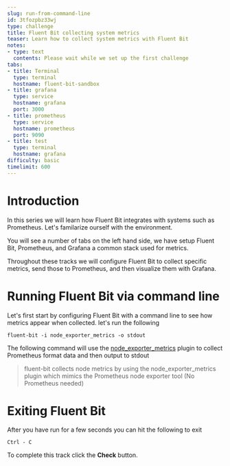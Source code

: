 ```yaml
---
slug: run-from-command-line
id: 3tfozpbz33wj
type: challenge
title: Fluent Bit collecting system metrics
teaser: Learn how to collect system metrics with Fluent Bit
notes:
- type: text
  contents: Please wait while we set up the first challenge
tabs:
- title: Terminal
  type: terminal
  hostname: fluent-bit-sandbox
- title: grafana
  type: service
  hostname: grafana
  port: 3000
- title: prometheus
  type: service
  hostname: prometheus
  port: 9090
- title: test
  type: terminal
  hostname: grafana
difficulty: basic
timelimit: 600
---
```

Introduction
==============

In this series we will learn how Fluent Bit integrates with systems such as Prometheus. Let's familarize ourself with the environment.

You will see a number of tabs on the left hand side, we have setup Fluent Bit, Prometheus, and Grafana a common stack used for metrics.

Throughout these tracks we will configure Fluent Bit to collect specific metrics, send those to Prometheus, and then visualize them with Grafana.


Running Fluent Bit via command line
==============
Let's first start by configuring Fluent Bit with a command line to see how metrics appear when collected. let's run the following

```
fluent-bit -i node_exporter_metrics -o stdout
```

The following command will use the [node_exporter_metrics](https://docs.fluentbit.io/manual/pipeline/inputs/node-exporter-metrics) plugin to collect Prometheus format data and then output to stdout


> fluent-bit collects node metrics by using the node_exporter_metrics plugin which mimics the Prometheus node exporter tool (No Prometheus needed)


Exiting Fluent Bit
==============
After you have run for a few seconds you can hit the following to exit

```
Ctrl - C
```

To complete this track click the **Check** button.
